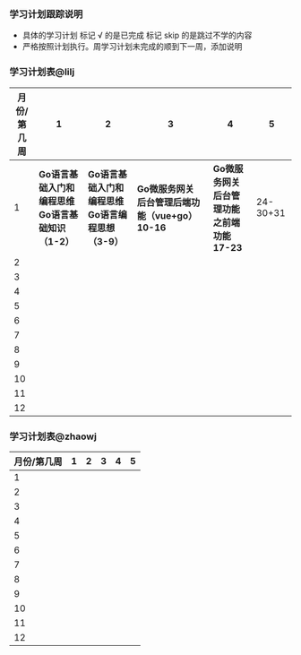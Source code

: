 ### 学习计划跟踪说明

- 具体的学习计划 标记 √ 的是已完成  标记 skip 的是跳过不学的内容
- 严格按照计划执行。周学习计划未完成的顺到下一周，添加说明



### 学习计划表@lilj

| 月份/第几周 | 1                                                    | 2                                                      | 3                                                | 4                                            | 5        |
| ----------- | ---------------------------------------------------- | ------------------------------------------------------ | ------------------------------------------------ | -------------------------------------------- | -------- |
| 1           | **Go语言基础入门和编程思维 Go语言基础知识  （1-2）** | **Go语言基础入门和编程思维 Go语言编程思想    （3-9）** | **Go微服务网关 后台管理后端功能（vue+go）10-16** | **Go微服务网关 后台管理功能之前端功能17-23** | 24-30+31 |
| 2           |                                                      |                                                        |                                                  |                                              |          |
| 3           |                                                      |                                                        |                                                  |                                              |          |
| 4           |                                                      |                                                        |                                                  |                                              |          |
| 5           |                                                      |                                                        |                                                  |                                              |          |
| 6           |                                                      |                                                        |                                                  |                                              |          |
| 7           |                                                      |                                                        |                                                  |                                              |          |
| 8           |                                                      |                                                        |                                                  |                                              |          |
| 9           |                                                      |                                                        |                                                  |                                              |          |
| 10          |                                                      |                                                        |                                                  |                                              |          |
| 11          |                                                      |                                                        |                                                  |                                              |          |
| 12          |                                                      |                                                        |                                                  |                                              |          |



### 学习计划表@zhaowj

| 月份/第几周 | 1    | 2    | 3    | 4    | 5    |
| ----------- | ---- | ---- | ---- | ---- | ---- |
| 1           |      |      |      |      |      |
| 2           |      |      |      |      |      |
| 3           |      |      |      |      |      |
| 4           |      |      |      |      |      |
| 5           |      |      |      |      |      |
| 6           |      |      |      |      |      |
| 7           |      |      |      |      |      |
| 8           |      |      |      |      |      |
| 9           |      |      |      |      |      |
| 10          |      |      |      |      |      |
| 11          |      |      |      |      |      |
| 12          |      |      |      |      |      |


